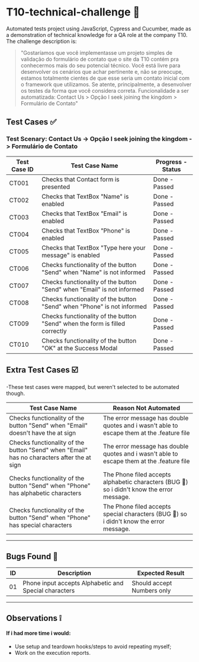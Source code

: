 # T10-technical-challenge :european_castle:

Automated tests project using JavaScript, Cypress and Cucumber, made as a demonstration of technical knowledge for a QA role at the company T10. The challenge description is:

> "Gostaríamos que você implementasse um projeto simples de validação do formulário de contato que o site da T10 contém pra conhecermos mais do seu potencial técnico. Você está livre para desenvolver os cenários que achar pertinente e, não se preocupe, estamos totalmente cientes de que esse seria um contato inicial com o framework que utilizamos. Se atente, principalmente, a desenvolver os testes da forma que você considera correta.
> Funcionalidade a ser automatizada: Contact Us > Opção I seek joining the kingdom > Formulário de Contato"

## Test Cases :white_check_mark:

### Test Scenary: Contact Us -> Opção I seek joining the kingdom -> Formulário de Contato

| Test Case ID | Test Case Name                                                              | Progress - Status |
| ------------ | --------------------------------------------------------------------------- | ----------------- |
| CT001        | Checks that Contact form is presented                                       | Done - Passed     |
| CT002        | Checks that TextBox "Name" is enabled                                       | Done - Passed     |
| CT003        | Checks that TextBox "Email" is enabled                                      | Done - Passed     |
| CT004        | Checks that TextBox "Phone" is enabled                                      | Done - Passed     |
| CT005        | Checks that TextBox "Type here your message" is enabled                     | Done - Passed     |
| CT006        | Checks functionality of the button "Send" when "Name" is not informed       | Done - Passed     |
| CT007        | Checks functionality of the button "Send" when "Email" is not informed      | Done - Passed     |
| CT008        | Checks functionality of the button "Send" when "Phone" is not informed      | Done - Passed     |
| CT009        | Checks functionality of the button "Send" when the form is filled correctly | Done - Passed     |
| CT010        | Checks functionality of the button "OK" at the Success Modal                 | Done - Passed     |

## Extra Test Cases :ballot_box_with_check:

-These test cases were mapped, but weren't selected to be automated though.

| Test Case Name                                                                             | Reason Not Automated                                                                          |
| ------------------------------------------------------------------------------------------ | --------------------------------------------------------------------------------------------- |
| Checks functionality of the button "Send" when "Email" doesn't have the at sign            | The error message has double quotes and i wasn't able to escape them at the .feature file     |
| Checks functionality of the button "Send" when "Email" has no characters after the at sign | The error message has double quotes and i wasn't able to escape them at the .feature file     |
| Checks functionality of the button "Send" when "Phone" has alphabetic characters           | The Phone filed accepts alphabetic characters (BUG :bug:) so i didn't know the error message. |
| Checks functionality of the button "Send" when "Phone" has special characters              | The Phone filed accepts special characters (BUG :bug:) so i didn't know the error message.    |

---

## Bugs Found :bug:

| ID  | Description                                           | Expected Result            |
| --- | ----------------------------------------------------- | -------------------------- |
| 01  | Phone input accepts Alphabetic and Special characters | Should accept Numbers only |

---

## Observations :grey_exclamation:

#### If i had more time i would:

- Use setup and teardown hooks/steps to avoid repeating myself;
- Work on the execution reports.
